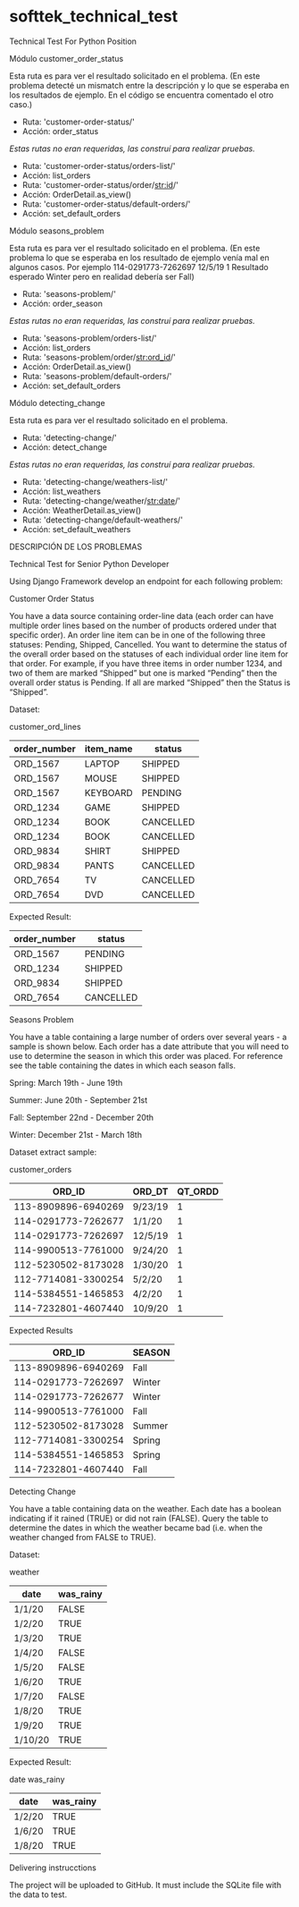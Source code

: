 # softtek_technical_test
Technical Test For Python Position

Módulo customer_order_status

Esta ruta es para ver el resultado solicitado en el problema. 
(En este problema detecté un mismatch entre la descripción y lo que se esperaba en los resultados de ejemplo. En el código se encuentra comentado el otro caso.)
- Ruta: 'customer-order-status/'
- Acción: order_status

*Estas rutas no eran requeridas, las construí para realizar pruebas.*
- Ruta: 'customer-order-status/orders-list/'
- Acción: list_orders
- Ruta: 'customer-order-status/order/<str:id>/'
- Acción: OrderDetail.as_view()
- Ruta: 'customer-order-status/default-orders/'
- Acción: set_default_orders

Módulo seasons_problem

Esta ruta es para ver el resultado solicitado en el problema. (En este problema lo que se esperaba en los resultado de ejemplo venía mal en algunos casos. Por ejemplo 114-0291773-7262697	12/5/19	1 Resultado esperado Winter pero en realidad debería ser Fall)
- Ruta: 'seasons-problem/'
- Acción: order_season

*Estas rutas no eran requeridas, las construí para realizar pruebas.*
- Ruta: 'seasons-problem/orders-list/'
- Acción: list_orders
- Ruta: 'seasons-problem/order/<str:ord_id>/'
- Acción: OrderDetail.as_view()
- Ruta: 'seasons-problem/default-orders/'
- Acción: set_default_orders

Módulo detecting_change

Esta ruta es para ver el resultado solicitado en el problema.
- Ruta: 'detecting-change/'
- Acción: detect_change

*Estas rutas no eran requeridas, las construí para realizar pruebas.*
- Ruta: 'detecting-change/weathers-list/'
- Acción: list_weathers
- Ruta: 'detecting-change/weather/<str:date>/'
- Acción: WeatherDetail.as_view()
- Ruta: 'detecting-change/default-weathers/'
- Acción: set_default_weathers


DESCRIPCIÓN DE LOS PROBLEMAS

Technical Test for Senior Python Developer

Using Django Framework develop an endpoint for each following problem:

Customer Order Status

You have a data source containing order-line data (each order can have multiple order lines based on
the number of products ordered under that specific order). An order line item can be in one of the
following three statuses: Pending, Shipped, Cancelled. You want to determine the status of the overall
order based on the statuses of each individual order line item for that order. For example, if you have
three items in order number 1234, and two of them are marked “Shipped” but one is marked “Pending”
then the overall order status is Pending. If all are marked “Shipped” then the Status is “Shipped”.

Dataset:

customer_ord_lines

| order_number | item_name | status |
|--------------|-----------|----------|
| ORD_1567 | LAPTOP | SHIPPED |
| ORD_1567 | MOUSE | SHIPPED |
| ORD_1567 | KEYBOARD | PENDING |
| ORD_1234 | GAME | SHIPPED |
| ORD_1234 | BOOK | CANCELLED|
| ORD_1234 | BOOK | CANCELLED|
| ORD_9834 | SHIRT | SHIPPED |
| ORD_9834 | PANTS | CANCELLED|
| ORD_7654 | TV | CANCELLED|
| ORD_7654 | DVD | CANCELLED|

Expected Result:

| order_number | status |
|--------------|----------|
| ORD_1567 | PENDING |
| ORD_1234 | SHIPPED |
| ORD_9834 | SHIPPED |
| ORD_7654 | CANCELLED|

Seasons Problem

You have a table containing a large number of orders over several years - a sample is shown
below. Each order has a date attribute that you will need to use to determine the season in
which this order was placed. For reference see the table containing the dates in which each
season falls.

Spring: March 19th - June 19th

Summer: June 20th - September 21st

Fall: September 22nd - December 20th

Winter: December 21st - March 18th

Dataset extract sample:

customer_orders

| ORD_ID | ORD_DT | QT_ORDD |
|-------------------|----------|---------|
| 113-8909896-6940269 | 9/23/19 | 1 |
| 114-0291773-7262677 | 1/1/20 | 1 |
| 114-0291773-7262697 | 12/5/19 | 1 |
| 114-9900513-7761000 | 9/24/20 | 1 |
| 112-5230502-8173028 | 1/30/20 | 1 |
| 112-7714081-3300254 | 5/2/20 | 1 |
| 114-5384551-1465853 | 4/2/20 | 1 |
| 114-7232801-4607440 | 10/9/20 | 1 |

Expected Results

| ORD_ID | SEASON |
|-------------------|---------|
| 113-8909896-6940269 | Fall |
| 114-0291773-7262697 | Winter |
| 114-0291773-7262677 | Winter |
| 114-9900513-7761000 | Fall |
| 112-5230502-8173028 | Summer |
| 112-7714081-3300254 | Spring |
| 114-5384551-1465853 | Spring |
| 114-7232801-4607440 | Fall |

Detecting Change

You have a table containing data on the weather. Each date has a boolean indicating if it rained
(TRUE) or did not rain (FALSE). Query the table to determine the dates in which the weather
became bad (i.e. when the weather changed from FALSE to TRUE).

Dataset:

weather

| date | was_rainy |
|---------|-----------|
| 1/1/20 | FALSE |
| 1/2/20 | TRUE |
| 1/3/20 | TRUE |
| 1/4/20 | FALSE |
| 1/5/20 | FALSE |
| 1/6/20 | TRUE |
| 1/7/20 | FALSE |
| 1/8/20 | TRUE |
| 1/9/20 | TRUE |
| 1/10/20 | TRUE |

Expected Result:

date was_rainy

| date | was_rainy |
|--------|-----------|
| 1/2/20 | TRUE |
| 1/6/20 | TRUE |
| 1/8/20 | TRUE |

Delivering instrucctions

The project will be uploaded to GitHub. It must include the SQLite file with the data to test.
